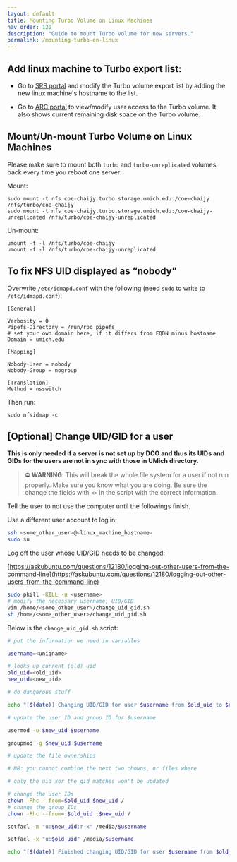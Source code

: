 ```yaml
---
layout: default
title: Mounting Turbo Volume on Linux Machines
nav_order: 120
description: "Guide to mount Turbo volume for new servers."
permalink: /mounting-turbo-on-linux
---
```

## Add linux machine to Turbo export list:

- Go to [SRS portal](https://srs.it.umich.edu/orders/services/2) and modify the Turbo volume export list by adding the new linux machine's hostname to the list.

- Go to [ARC portal](https://portal.arc.umich.edu/project/chaijy/turbo/volume-detail/coe-chaijy) to view/modify user access to the Turbo volume. It also shows current remaining disk space on the Turbo volume.

## Mount/Un-mount Turbo Volume on Linux Machines
Please make sure to mount both `turbo` and `turbo-unreplicated` volumes back every time you reboot one server. 

Mount:
```
sudo mount -t nfs coe-chaijy.turbo.storage.umich.edu:/coe-chaijy /nfs/turbo/coe-chaijy
sudo mount -t nfs coe-chaijy.turbo.storage.umich.edu:/coe-chaijy-unreplicated /nfs/turbo/coe-chaijy-unreplicated
```
Un-mount:
```
umount -f -l /nfs/turbo/coe-chaijy
umount -f -l /nfs/turbo/coe-chaijy-unreplicated
```

## To fix NFS UID displayed as “nobody”
Overwrite `/etc/idmapd.conf` with the following (need `sudo` to write to `/etc/idmapd.conf`):
```
[General]

Verbosity = 0
Pipefs-Directory = /run/rpc_pipefs
# set your own domain here, if it differs from FQDN minus hostname
Domain = umich.edu

[Mapping]

Nobody-User = nobody
Nobody-Group = nogroup

[Translation]
Method = nsswitch
```
Then run:
```
sudo nfsidmap -c
```

## [Optional] Change UID/GID for a user

**This is only needed if a server is not set up by DCO and thus its UIDs and GIDs for the users are not in sync with those in UMich directory.**

> ⛔️️ **WARNING**: This will break the whole file system for a user if not run properly. Make sure you know what you are doing. Be sure the change the fields with `<>` in the script with the correct information.

Tell the user to not use the computer until the followings finish.

Use a different user account to log in:

```bash
ssh <some_other_user>@<linux_machine_hostname>
sudo su
```

Log off the user whose UID/GID needs to be changed:

[https://askubuntu.com/questions/12180/logging-out-other-users-from-the-command-line](https://askubuntu.com/questions/12180/logging-out-other-users-from-the-command-line)


```bash
sudo pkill -KILL -u <username>
# modify the necessary username, UID/GID
vim /home/<some_other_user>/change_uid_gid.sh
sh /home/<some_other_user>/change_uid_gid.sh
```

Below is the `change_uid_gid.sh` script:

```bash
# put the information we need in variables

username=<uniqname>

# looks up current (old) uid
old_uid=<old_uid>
new_uid=<new_uid>

# do dangerous stuff

echo "[$(date)] Changing UID/GID for user $username from $old_uid to $new_uid" >> "$username"_change.txt

# update the user ID and group ID for $username

usermod -u $new_uid $username

groupmod -g $new_uid $username

# update the file ownerships

# NB: you cannot combine the next two chowns, or files where

# only the uid xor the gid matches won't be updated

# change the user IDs
chown -Rhc --from=$old_uid $new_uid /
# change the group IDs
chown -Rhc --from=:$old_uid :$new_uid /

setfacl -m "u:$new_uid:r-x" /media/$username

setfacl -x "u:$old_uid" /media/$username

echo "[$(date)] Finished changing UID/GID for user $username from $old_uid to $new_uid" >> "$username"_change.txt
```
